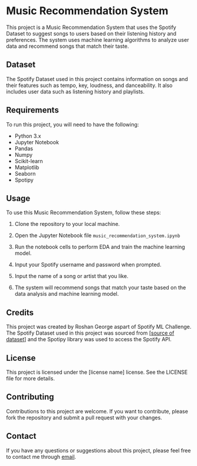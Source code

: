 # Music Recommendation System

This project is a Music Recommendation System that uses the Spotify Dataset to suggest songs to users based on their listening history and preferences. The system uses machine learning algorithms to analyze user data and recommend songs that match their taste.

## Dataset

The Spotify Dataset used in this project contains information on songs and their features such as tempo, key, loudness, and danceability. It also includes user data such as listening history and playlists.

## Requirements

To run this project, you will need to have the following:

- Python 3.x
- Jupyter Notebook
- Pandas
- Numpy
- Scikit-learn
- Matplotlib
- Seaborn
- Spotipy

## Usage

To use this Music Recommendation System, follow these steps:

1. Clone the repository to your local machine.

2. Open the Jupyter Notebook file `music_recommendation_system.ipynb`

3. Run the notebook cells to perform EDA and train the machine learning model.

4. Input your Spotify username and password when prompted.

5. Input the name of a song or artist that you like.

6. The system will recommend songs that match your taste based on the data analysis and machine learning model.

## Credits

This project was created by Roshan George aspart of Spotify ML Challenge. The Spotify Dataset used in this project was sourced from [[source of dataset]](https://www.kaggle.com/datasets/vatsalmavani/spotify-dataset) and the Spotipy library was used to access the Spotify API.

## License

This project is licensed under the [license name] license. See the LICENSE file for more details.

## Contributing

Contributions to this project are welcome. If you want to contribute, please fork the repository and submit a pull request with your changes.

## Contact

If you have any questions or suggestions about this project, please feel free to contact me through [email](roshangeorge2003@gmail.com).
